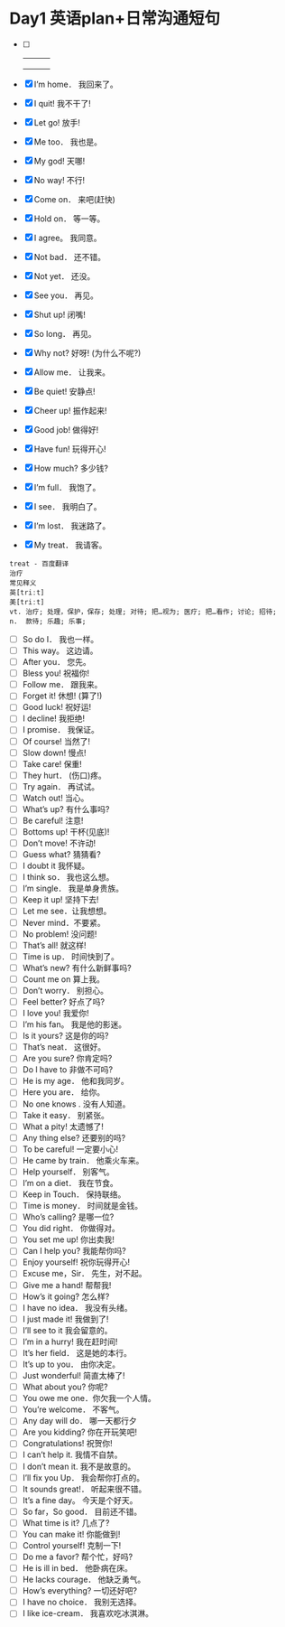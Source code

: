 # Day1 英语plan+日常沟通短句

- [ ] |      |      |      |
  | ---- | ---- | ---- |
  |      |      |      |
  |      |      |      |
  |      |      |      |

- [x] I’m home． 我回来了。
- [x] I quit! 我不干了!
- [x] Let go! 放手!
- [x] Me too． 我也是。
- [x] My god! 天哪!
- [x] No way! 不行!
- [x] Come on． 来吧(赶快)
- [x] Hold on． 等一等。
- [x] I agree。 我同意。
- [x] Not bad． 还不错。
- [x] Not yet． 还没。
- [x] See you． 再见。
- [x] Shut up! 闭嘴!
- [x] So long． 再见。
- [x] Why not? 好呀! (为什么不呢?)
- [x] Allow me． 让我来。
- [x] Be quiet! 安静点!
- [x] Cheer up! 振作起来!
- [x] Good job! 做得好!
- [x] Have fun! 玩得开心!
- [x] How much? 多少钱?
- [x] I’m full． 我饱了。
- [x] I see． 我明白了。
- [x] I’m lost． 我迷路了。
- [x] My treat． 我请客。

```
treat - 百度翻译
治疗
常见释义
英[triːt]
美[triːt]
vt.	治疗; 处理，保护，保存; 处理; 对待; 把…视为; 医疗; 把…看作; 讨论; 招待;
n.	款待; 乐趣; 乐事;

```



- [ ] So do I． 我也一样。
- [ ] This way。 这边请。
- [ ] After you． 您先。
- [ ] Bless you! 祝福你!
- [ ] Follow me． 跟我来。
- [ ] Forget it! 休想! (算了!)
- [ ] Good luck! 祝好运!
- [ ] I decline! 我拒绝!
- [ ] I promise． 我保证。
- [ ] Of course! 当然了!
- [ ] Slow down! 慢点!
- [ ] Take care! 保重!
- [ ] They hurt． (伤口)疼。
- [ ] Try again． 再试试。
- [ ] Watch out! 当心。
- [ ] What’s up? 有什么事吗?
- [ ] Be careful! 注意!
- [ ] Bottoms up! 干杯(见底)!
- [ ] Don’t move! 不许动!
- [ ] Guess what? 猜猜看?
- [ ] I doubt it 我怀疑。
- [ ] I think so． 我也这么想。
- [ ] I’m single． 我是单身贵族。
- [ ] Keep it up! 坚持下去!
- [ ] Let me see．让我想想。
- [ ] Never mind．不要紧。
- [ ] No problem! 没问题!
- [ ] That’s all! 就这样!
- [ ] Time is up． 时间快到了。
- [ ] What’s new? 有什么新鲜事吗?
- [ ] Count me on 算上我。
- [ ] Don’t worry． 别担心。
- [ ] Feel better? 好点了吗?
- [ ] I love you! 我爱你!
- [ ] I’m his fan。 我是他的影迷。
- [ ] Is it yours? 这是你的吗?
- [ ] That’s neat． 这很好。
- [ ] Are you sure? 你肯定吗?
- [ ] Do l have to 非做不可吗?
- [ ] He is my age． 他和我同岁。
- [ ] Here you are． 给你。
- [ ] No one knows . 没有人知道。
- [ ] Take it easy． 别紧张。
- [ ] What a pity! 太遗憾了!
- [ ] Any thing else? 还要别的吗?
- [ ] To be careful! 一定要小心!
- [ ] He came by train． 他乘火车来。
- [ ] Help yourself． 别客气。
- [ ] I’m on a diet． 我在节食。
- [ ] Keep in Touch． 保持联络。
- [ ] Time is money． 时间就是金钱。
- [ ] Who’s calling? 是哪一位?
- [ ] You did right． 你做得对。
- [ ] You set me up! 你出卖我!
- [ ] Can I help you? 我能帮你吗?
- [ ] Enjoy yourself! 祝你玩得开心!
- [ ] Excuse me，Sir． 先生，对不起。
- [ ] Give me a hand! 帮帮我!
- [ ] How’s it going? 怎么样?
- [ ] I have no idea． 我没有头绪。
- [ ] I just made it! 我做到了!
- [ ] I’ll see to it 我会留意的。
- [ ] I’m in a hurry! 我在赶时间!
- [ ] It’s her field． 这是她的本行。
- [ ] It’s up to you． 由你决定。
- [ ] Just wonderful! 简直太棒了!
- [ ] What about you? 你呢?
- [ ] You owe me one．你欠我一个人情。
- [ ] You’re welcome． 不客气。
- [ ] Any day will do． 哪一天都行夕
- [ ] Are you kidding? 你在开玩笑吧!
- [ ] Congratulations! 祝贺你!
- [ ] I can’t help it. 我情不自禁。
- [ ] I don’t mean it. 我不是故意的。
- [ ] I’ll fix you Up． 我会帮你打点的。
- [ ] It sounds great!． 听起来很不错。
- [ ] It’s a fine day。 今天是个好天。
- [ ] So far，So good． 目前还不错。
- [ ] What time is it? 几点了?
- [ ] You can make it! 你能做到!
- [ ] Control yourself! 克制一下!
- [ ] Do me a favor? 帮个忙，好吗?
- [ ] He is ill in bed． 他卧病在床。
- [ ] He lacks courage． 他缺乏勇气。
- [ ] How’s everything? 一切还好吧?
- [ ] I have no choice． 我别无选择。
- [ ] I like ice-cream． 我喜欢吃冰淇淋。